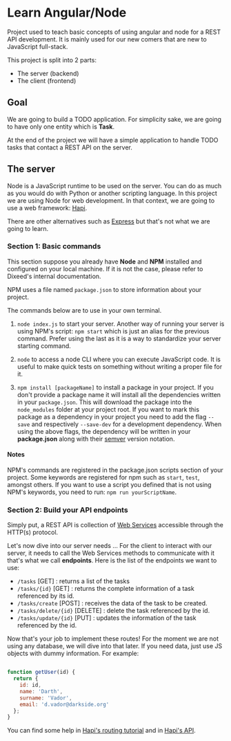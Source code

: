 # Learn Angular/Node
Project used to teach basic concepts of using angular and node for a REST API development. It is mainly used for our new comers that are new to JavaScript full-stack.

This project is split into 2 parts:
* The server (backend)
* The client (frontend)

## Goal

We are going to build a TODO application. For simplicity sake, we are going to have only one entity which is __Task__.

At the end of the project we will have a simple application to handle TODO tasks that contact a REST API on the server.

## The server
Node is a JavaScript runtime to be used on the server. You can do as much as you would do with Python or another scripting language. In this project we are using Node for web development. In that context, we are going to use a web framework: [Hapi](http://hapijs.com/).

There are other alternatives such as [Express](http://expressjs.com/) but that's not what we are going to learn.

### Section 1: Basic commands
This section suppose you already have __Node__ and __NPM__ installed and configured on your local machine. If it is not the case, please refer to Dixeed's internal documentation.

NPM uses a file named `package.json` to store information about your project.

The commands below are to use in your own terminal.

1. `node index.js` to start your server. Another way of running your server is using NPM's script: `npm start` which is just an alias for the previous command. Prefer using the last as it is a way to standardize your server starting command.

2. `node` to access a node CLI where you can execute JavaScript code. It is useful to make quick tests on something without writing a proper file for it.

3. `npm install [packageName]` to install a package in your project. If you don't provide a package name it will install all the dependencies written in your `package.json`. This will download the package into the `node_modules` folder at your project root. If you want to mark this package as a dependency in your project you need to add the flag `--save` and respectively `--save-dev` for a development dependency. When using the above flags, the dependency will be written in your __package.json__ along with their [semver](https://github.com/npm/node-semver) version notation.

#### Notes

NPM's commands are registered in the package.json scripts section of your project. Some keywords are registered for npm such as `start`, `test`, amongst others. If you want to use a script you defined that is not using NPM's keywords, you need to run: `npm run yourScriptName`.

### Section 2: Build your API endpoints
Simply put, a REST API is collection of [Web Services](https://en.wikipedia.org/wiki/Web_service) accessible through the HTTP(s) protocol.

Let's now dive into our server needs ... For the client to interact with our server, it needs to call the Web Services methods to communicate with it that's what we call __endpoints__. Here is the list of the endpoints we want to use:

* `/tasks` [GET] : returns a list of the tasks
* `/tasks/{id}` [GET] : returns the complete information of a task referenced by its id.
* `/tasks/create` [POST] : receives the data of the task to be created.
* `/tasks/delete/{id}` [DELETE] : delete the task referenced by the id.
* `/tasks/update/{id}` [PUT] : updates the information of the task referenced by the id.

Now that's your job to implement these routes! For the moment we are not using any database, we will dive into that later. If you need data, just use JS objects with dummy information. For example:
````javascript

function getUser(id) {
  return {
    id: id,
    name: 'Darth',
    surname: 'Vador',
    email: 'd.vador@darkside.org'
  };
}
````

You can find some help in [Hapi's routing tutorial](http://hapijs.com/tutorials/routing) and in [Hapi's API](http://hapijs.com/api).
